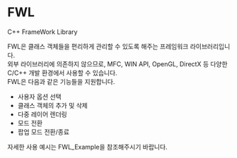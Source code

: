 # FWL
 C++ FrameWork Library

 FWL은 클래스 객체들을 편리하게 관리할 수 있도록 해주는 프레임워크 라이브러리입니다.  
 외부 라이브러리에 의존하지 않으므로, MFC, WIN API, OpenGL, DirectX 등 다양한 C/C++ 개발 환경에서 사용할 수 있습니다.  
 FWL은 다음과 같은 기능들을 지원합니다.  

 - 사용자 옵션 선택  
 - 클래스 객체의 추가 및 삭제  
 - 다중 레이어 렌더링  
 - 모드 전환  
 - 팝업 모드 전환/종료  

자세한 사용 예시는 FWL_Example을 참조해주시기 바랍니다.
